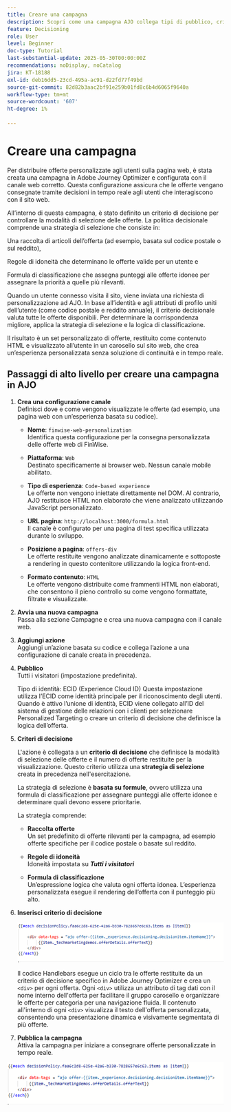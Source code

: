 ```yaml
---
title: Creare una campagna
description: Scopri come una campagna AJO collega tipi di pubblico, criteri decisionali e canali per distribuire offerte personalizzate al momento giusto tra i punti di contatto dei clienti.
feature: Decisioning
role: User
level: Beginner
doc-type: Tutorial
last-substantial-update: 2025-05-30T00:00:00Z
recommendations: noDisplay, noCatalog
jira: KT-18188
exl-id: deb16dd5-23cd-495a-ac91-d22fd77f49bd
source-git-commit: 82d82b3aac2bf91e259b01fd8c6b4d6065f9640a
workflow-type: tm+mt
source-wordcount: '607'
ht-degree: 1%

---
```


# Creare una campagna

Per distribuire offerte personalizzate agli utenti sulla pagina web, è stata creata una campagna in Adobe Journey Optimizer e configurata con il canale web corretto. Questa configurazione assicura che le offerte vengano consegnate tramite decisioni in tempo reale agli utenti che interagiscono con il sito web.

All’interno di questa campagna, è stato definito un criterio di decisione per controllare la modalità di selezione delle offerte. La politica decisionale comprende una strategia di selezione che consiste in:

Una raccolta di articoli dell’offerta (ad esempio, basata sul codice postale o sul reddito),

Regole di idoneità che determinano le offerte valide per un utente e

Formula di classificazione che assegna punteggi alle offerte idonee per assegnare la priorità a quelle più rilevanti.

Quando un utente connesso visita il sito, viene inviata una richiesta di personalizzazione ad AJO. In base all’identità e agli attributi di profilo uniti dell’utente (come codice postale e reddito annuale), il criterio decisionale valuta tutte le offerte disponibili. Per determinare la corrispondenza migliore, applica la strategia di selezione e la logica di classificazione.

Il risultato è un set personalizzato di offerte, restituito come contenuto HTML e visualizzato all’utente in un carosello sul sito web, che crea un’esperienza personalizzata senza soluzione di continuità e in tempo reale.


## Passaggi di alto livello per creare una campagna in AJO

1. **Crea una configurazione canale**\
   Definisci dove e come vengono visualizzate le offerte (ad esempio, una pagina web con un’esperienza basata su codice).
   - **Nome**: `finwise-web-personalization`\
     Identifica questa configurazione per la consegna personalizzata delle offerte web di FinWise.

   - **Piattaforma**: `Web`\
     Destinato specificamente ai browser web. Nessun canale mobile abilitato.

   - **Tipo di esperienza**: `Code-based experience`\
     Le offerte non vengono iniettate direttamente nel DOM. Al contrario, AJO restituisce HTML non elaborato che viene analizzato utilizzando JavaScript personalizzato.

   - **URL pagina**: `http://localhost:3000/formula.html`\
     Il canale è configurato per una pagina di test specifica utilizzata durante lo sviluppo.

   - **Posizione a pagina**: `offers-div`\
     Le offerte restituite vengono analizzate dinamicamente e sottoposte a rendering in questo contenitore utilizzando la logica front-end.

   - **Formato contenuto**: `HTML`\
     Le offerte vengono distribuite come frammenti HTML non elaborati, che consentono il pieno controllo su come vengono formattate, filtrate e visualizzate.


2. **Avvia una nuova campagna**\
   Passa alla sezione Campagne e crea una nuova campagna con il canale web.

3. **Aggiungi azione**\
   Aggiungi un’azione basata su codice e collega l’azione a una configurazione di canale creata in precedenza.



4. **Pubblico**\
   Tutti i visitatori (impostazione predefinita).

   Tipo di identità: ECID (Experience Cloud ID)
Questa impostazione utilizza l’ECID come identità principale per il riconoscimento degli utenti. Quando è attivo l’unione di identità, ECID viene collegato all’ID del sistema di gestione delle relazioni con i clienti per selezionare Personalized Targeting o creare un criterio di decisione che definisce la logica dell’offerta.

5. **Criteri di decisione**


   L&#39;azione è collegata a un **criterio di decisione** che definisce la modalità di selezione delle offerte e il numero di offerte restituite per la visualizzazione. Questo criterio utilizza una **strategia di selezione** creata in precedenza nell&#39;esercitazione.

   La strategia di selezione è **basata su formule**, ovvero utilizza una formula di classificazione per assegnare punteggi alle offerte idonee e determinare quali devono essere prioritarie.

   La strategia comprende:

   - **Raccolta offerte**\
     Un set predefinito di offerte rilevanti per la campagna, ad esempio offerte specifiche per il codice postale o basate sul reddito.

   - **Regole di idoneità**\
     Idoneità impostata su **_Tutti i visitatori_**

   - **Formula di classificazione**\
     Un’espressione logica che valuta ogni offerta idonea. L’esperienza personalizzata esegue il rendering dell’offerta con il punteggio più alto.


6. **Inserisci criterio di decisione**

   ![editor di personalizzazione](assets/personalization-editor.png)

   Il codice Handlebars esegue un ciclo tra le offerte restituite da un criterio di decisione specifico in Adobe Journey Optimizer e crea un `<div>` per ogni offerta. Ogni `<div>` utilizza un attributo di tag dati con il nome interno dell&#39;offerta per facilitare il gruppo carosello e organizzare le offerte per categoria per una navigazione fluida. Il contenuto all&#39;interno di ogni `<div>` visualizza il testo dell&#39;offerta personalizzata, consentendo una presentazione dinamica e visivamente segmentata di più offerte.


7. **Pubblica la campagna**\
   Attiva la campagna per iniziare a consegnare offerte personalizzate in tempo reale.

![img](assets/personalization-editor.png)
